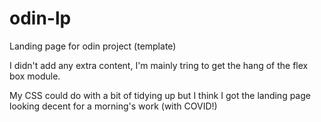 # odin-lp
Landing page for odin project (template)

I didn't add any extra content, I'm mainly tring to get the hang of the flex box module.

My CSS could do with a bit of tidying up but I think I got the landing page looking decent for a morning's work (with COVID!)